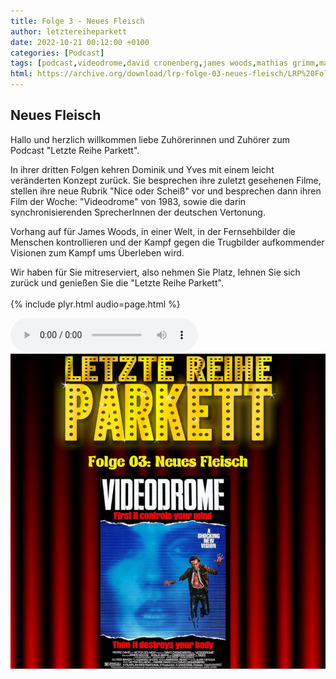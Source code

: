```yaml
---
title: Folge 3 - Neues Fleisch
author: letztereiheparkett
date: 2022-10-21 00:12:00 +0100
categories: [Podcast]
tags: [podcast,videodrome,david cronenberg,james woods,mathias grimm,matthias grimm,manfred lehmann,frank glaubrecht,katrin miclette,existenz,synchronsprecher]
html: https://archive.org/download/lrp-folge-03-neues-fleisch/LRP%20Folge%2003%20-%20Neues%20Fleisch.mp3
---
```


## Neues Fleisch
Hallo und herzlich willkommen liebe Zuhörerinnen und Zuhörer zum Podcast "Letzte Reihe Parkett".

In ihrer dritten Folgen kehren Dominik und Yves mit einem leicht veränderten Konzept zurück. Sie besprechen ihre zuletzt gesehenen Filme, stellen ihre neue Rubrik "Nice oder Scheiß" vor und besprechen dann ihren Film der Woche: "Videodrome" von 1983, sowie die darin synchronisierenden SprecherInnen der deutschen Vertonung.

Vorhang auf für James Woods, in einer Welt, in der Fernsehbilder die Menschen kontrollieren und der Kampf gegen die Trugbilder aufkommender Visionen zum Kampf ums Überleben wird.

Wir haben für Sie mitreserviert, also nehmen Sie Platz, lehnen Sie sich zurück und genießen Sie die "Letzte Reihe Parkett".
<br>
<br>
{% include plyr.html audio=page.html %}

 <audio controls>
  <source src="https://archive.org/download/lrp-folge-03-neues-fleisch/LRP%20Folge%2003%20-%20Neues%20Fleisch.mp3" type="audio/mpeg">
</audio> 

<img src="/assets/img/postings/posting003.png" alt="Podcast Cover">